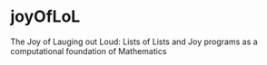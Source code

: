 # joyOfLoL
The Joy of Lauging out Loud: Lists of Lists and Joy programs as a computational foundation of Mathematics
